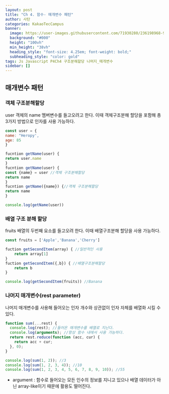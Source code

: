 ```yaml
---
layout: post
title: "Ch 4. 함수- 매개변수 패턴"
author: 사탄
categories: KakaoTecCampus
banner:
  image: https://user-images.githubusercontent.com/71930280/236198968-933212b1-cb32-4fe8-b82b-91709b3965de.png
  background: "#000"
  height: "100vh"
  min_height: "38vh"
  heading_style: "font-size: 4.25em; font-weight: bold;"
  subheading_style: "color: gold"
tags: Js Javascript P4Ch4 구조분해할당 나머지_매개변수
sidebar: []
---
```


<style>
  .imageRow {
    display:flex;
  }
  .captionedImg {
    display: grid;
    align-content: flex-end;
    margin: 0 20px;
    text-align:center;
    font-size: 12px;
    color:gray;
  }
</style>

## 매개변수 패턴

### 객체 구조분해할당

user 객체의 name 멤버변수를 들고오려고 한다.
이때 객체구조분해 할당을 포함해 총 3가지 방법으로 인자를 사용 가능하다.

```jsx
const user = {
name: "Heropy',
age: 85
}

fucntion getName(user) {
return user.name
}
fucntion getName(user) {
const {name} = user //객체 구조분해할당
return name
}
fucntion getName({name}) {//객체 구조분해할당
return name
}

console.log(getName(user))
```

### 배열 구조 분해 할당

fruits 배열의 두번째 요소를 들고오려 한다.
이때 배열구조분해 할당을 사용 가능하다.

```jsx
const fruits = ['Apple','Banana','Cherry']

fuction getSecondItem(array) { //일반적인 사용
	return array[1]
}
fuction getSecondItem({,b}) { //배열구조분해할당
	return b
}

console.log(getSecondItem(fruits)) //Banana

```

### 나머지 매개변수(rest parameter)

나머지 매개변수를 사용해 들어오는 인자 개수와 상관없이 인자 자체를 배열화 시킬 수 있다.

```jsx
function sum(...rest) {
  console.log(rest); //들어온 매개변수를 배열로 지닌다.
  console.log(arguments); //항상 함수 내에서 사용 가능하다.
  return rest.reduce(function (acc, cur) {
    return acc + cur;
  }, 0);
}

console.log(sum(1, 2)); //3
console.log(sum(1, 2, 3, 4)); //10
console.log(sum(1, 2, 3, 4, 5, 6, 7, 8, 9, 10)); //55
```

- argument : 함수로 들어오는 모든 인수의 정보를 지니고 있으나 배열 데이터가 아닌 array-like이기 때문에 활용도 떨어진다.
